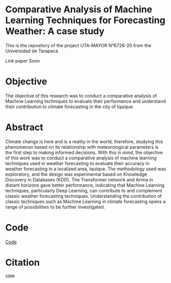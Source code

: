 # Comparative Analysis of Machine Learning Techniques for Forecasting Weather: A case study

This is the repository of the project UTA-MAYOR N°6726-20 from the Universidad de Tarapaca

Link paper Soon

# Objective 
The objective of this research was to conduct a comparative analysis of Machine Learning techniques to evaluate their performance and understand their contribution to climate forecasting in the city of Iquique.

# Abstract
Climate change is here and is a reality in the world; therefore, studying this phenomenon based on its relationship with meteorological parameters is the first step to making informed decisions. With this in mind, the objective of this work was to conduct a comparative analysis of machine learning techniques used in weather forecasting to evaluate their accuracy in weather forecasting in a localized area, Iquique. The methodology used was exploratory, and the design was experimental based on Knowledge Discovery in Databases (KDD). The Transformer network and Arima in distant horizons gave better performance, indicating that Machine Learning techniques, particularly Deep Learning, can contribute to and complement classic weather forecasting techniques. Understanding the contribution of classic techniques such as Machine Learning in climate forecasting opens a range of possibilities to be further investigated.

# Code

[Code](https://github.com/jdiazram/clima-uta/blob/main/UTA_Weather_Code.ipynb)


# Citation
```
SOON
```
